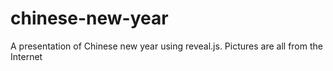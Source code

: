 # chinese-new-year
A presentation of Chinese new year using reveal.js. 
Pictures are all from the Internet
